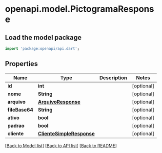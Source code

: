 # openapi.model.PictogramaResponse

## Load the model package
```dart
import 'package:openapi/api.dart';
```

## Properties
Name | Type | Description | Notes
------------ | ------------- | ------------- | -------------
**id** | **int** |  | [optional] 
**nome** | **String** |  | [optional] 
**arquivo** | [**ArquivoResponse**](ArquivoResponse.md) |  | [optional] 
**fileBase64** | **String** |  | [optional] 
**ativo** | **bool** |  | [optional] 
**padrao** | **bool** |  | [optional] 
**cliente** | [**ClienteSimpleResponse**](ClienteSimpleResponse.md) |  | [optional] 

[[Back to Model list]](../README.md#documentation-for-models) [[Back to API list]](../README.md#documentation-for-api-endpoints) [[Back to README]](../README.md)


